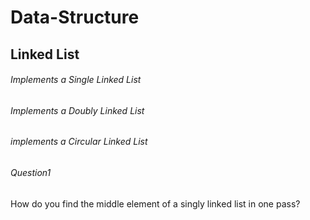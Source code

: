 # Data-Structure

## Linked List
###### Implements a Single Linked List
###### Implements a Doubly Linked List
###### implements a Circular Linked List
###### Question1 
How do you find the middle element of a singly linked list in one pass?

